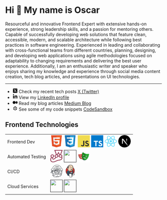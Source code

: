 # Hi 👋 My name is Oscar

Resourceful and innovative Frontend Expert with extensive hands-on experience, strong leadership skills, and a passion for mentoring others. Capable of successfully developing web solutions that feature clean, accessible, modern, and scalable architecture while following best practices in software engineering. Experienced in leading and collaborating with cross-functional teams from different countries, planning, designing, and developing web applications using agile methodologies focused on adaptability to changing requirements and delivering the best user experience. Additionally, I am an enthusiastic writer and speaker who enjoys sharing my knowledge and experience through social media content creation, tech blog articles, and presentations on UI technologies.

----
- <img src="https://github.com/oscarbastoscorella/oscarbastoscorella/blob/main/assets/x.svg" width="16" height="16" /> Check my recent tech posts [X (Twitter)](https://twitter.com/oscarbastos_web)
- <img src="https://github.com/oscarbastoscorella/oscarbastoscorella/blob/main/assets/linkedin.svg" width="16" height="16" /> View my [LinkedIn profile](https://www.linkedin.com/in/oscar-bastos/)
- <img src="https://github.com/oscarbastoscorella/oscarbastoscorella/blob/main/assets/medium.svg" width="16" height="16" /> Read my blog articles [Medium Blog](https://oscarbastos.medium.com/)
- <img src="https://github.com/oscarbastoscorella/oscarbastoscorella/blob/main/assets/codesandbox.svg" width="16" height="16" /> See some of my code snippets [CodeSandbox](https://codesandbox.io/u/oscarbastos)
<h2>Frontend Technologies</h2>
    <table>
      <tr>
        <td>Frontend Dev</td>
        <td>
          <a href="" title="HTML5"
            ><img
              src="https://github.com/devicons/devicon/blob/v2.13.0/icons/html5/html5-original.svg"
              width="40"
              height="40"
          /></a>
          <a href="" title="CSS3"
            ><img
              src="https://github.com/devicons/devicon/blob/v2.13.0/icons/css3/css3-original.svg"
              width="40"
              height="40"
          /></a>
          <a href="" title="JavaScript"
            ><img
              src="https://github.com/devicons/devicon/blob/v2.13.0/icons/javascript/javascript-original.svg"
              width="40"
              height="40"
          /></a>
          <a href="" title="TypeScript"
            ><img
              src="https://github.com/devicons/devicon/blob/v2.13.0/icons/typescript/typescript-original.svg"
              width="40"
              height="40"
          /></a>
          <a href="" title="React"
            ><img
              src="https://github.com/devicons/devicon/blob/v2.13.0/icons/react/react-original.svg"
              width="40"
              height="40"
          /></a>
          <a href="" title="NextJS"
            ><img
              src="https://github.com/devicons/devicon/blob/v2.13.0/icons/nextjs/nextjs-original.svg"
              width="40"
              height="40"
          /></a>
        </td>
      </tr>
      <tr>
        <td>Automated Testing</td>
        <td>
          <a href="" title="Jest"
            ><img
              src="https://github.com/devicons/devicon/blob/v2.13.0/icons/jest/jest-plain.svg"
              width="40"
              height="40"
          /></a>
          <a href="" title="React Testing Library"
            ><img
              src="https://testing-library.com/img/octopus-64x64.png"
              width="40"
              height="40"
          /></a>
          <a href="" title="Playwright"
            ><img
              src="https://github.com/devicons/devicon/blob/master/icons/playwright/playwright-original.svg"
              width="40"
              height="40"
          /></a>
        </td>
      </tr>
      <tr>
        <td>CI/CD</td>
        <td>
          <a href="" title="Travis"
            ><img
              src="https://github.com/devicons/devicon/blob/v2.13.0/icons/travis/travis-plain.svg"
              width="40"
              height="40"
          /></a>
          <a href="" title="Jenkins"
            ><img
              src="https://github.com/devicons/devicon/blob/v2.13.0/icons/jenkins/jenkins-original.svg"
              width="40"
              height="40"
          /></a>
        </td>
      </tr>
      <tr>
        <td>Cloud Services</td>
        <td>
          <a href="" title="AWS"
            ><img
              src="https://www.svgrepo.com/show/448266/aws.svg"
              width="40"
              height="40"
          /></a>
          <a href=""title="Vercel"
            ><img
              src="https://www.svgrepo.com/show/327408/logo-vercel.svg"
              width="40"
              height="40"
          /></a>
        </td>
      </tr>
    </table>
